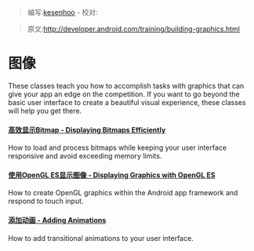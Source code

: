 > 编写:[kesenhoo](https://github.com/kesenhoo) - 校对:

> 原文:<http://developer.android.com/training/building-graphics.html>

# 图像

These classes teach you how to accomplish tasks with graphics that can give your app an edge on the competition. If you want to go beyond the basic user interface to create a beautiful visual experience, these classes will help you get there.

#### [高效显示Bitmap - Displaying Bitmaps Efficiently](displaying-bitmaps/index.html)

  How to load and process bitmaps while keeping your user interface responsive and avoid exceeding memory limits.


#### [使用OpenGL ES显示图像 - Displaying Graphics with OpenGL ES](opengl/index.html)

  How to create OpenGL graphics within the Android app framework and respond to touch input.

#### [添加动画 - Adding Animations](animations/index.html)

  How to add transitional animations to your user interface.
